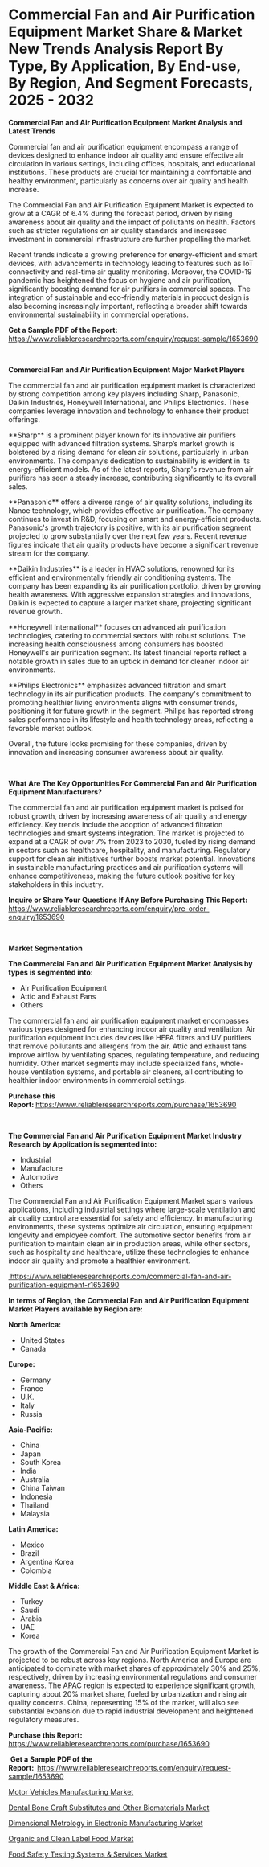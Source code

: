 <p><h1>Commercial Fan and Air Purification Equipment Market Share & Market New Trends Analysis Report By Type, By Application, By End-use, By Region, And Segment Forecasts, 2025 - 2032</h1></p><p><strong>Commercial Fan and Air Purification Equipment Market Analysis and Latest Trends</strong></p>
<p><p>Commercial fan and air purification equipment encompass a range of devices designed to enhance indoor air quality and ensure effective air circulation in various settings, including offices, hospitals, and educational institutions. These products are crucial for maintaining a comfortable and healthy environment, particularly as concerns over air quality and health increase.</p><p>The Commercial Fan and Air Purification Equipment Market is expected to grow at a CAGR of 6.4% during the forecast period, driven by rising awareness about air quality and the impact of pollutants on health. Factors such as stricter regulations on air quality standards and increased investment in commercial infrastructure are further propelling the market. </p><p>Recent trends indicate a growing preference for energy-efficient and smart devices, with advancements in technology leading to features such as IoT connectivity and real-time air quality monitoring. Moreover, the COVID-19 pandemic has heightened the focus on hygiene and air purification, significantly boosting demand for air purifiers in commercial spaces. The integration of sustainable and eco-friendly materials in product design is also becoming increasingly important, reflecting a broader shift towards environmental sustainability in commercial operations.</p></p>
<p><strong>Get a Sample PDF of the Report:&nbsp;</strong> <a href="https://www.reliableresearchreports.com/enquiry/request-sample/1653690?utm_campaign=41&utm_medium=2&utm_source=Github&utm_content=ia&utm_term=08032025&utm_id=commercial-fan-and-air-purification-equipment">https://www.reliableresearchreports.com/enquiry/request-sample/1653690</a></p>
<p>&nbsp;</p>
<p><strong>Commercial Fan and Air Purification Equipment Major Market Players</strong></p>
<p><p>The commercial fan and air purification equipment market is characterized by strong competition among key players including Sharp, Panasonic, Daikin Industries, Honeywell International, and Philips Electronics. These companies leverage innovation and technology to enhance their product offerings.</p><p>**Sharp** is a prominent player known for its innovative air purifiers equipped with advanced filtration systems. Sharp’s market growth is bolstered by a rising demand for clean air solutions, particularly in urban environments. The company’s dedication to sustainability is evident in its energy-efficient models. As of the latest reports, Sharp's revenue from air purifiers has seen a steady increase, contributing significantly to its overall sales.</p><p>**Panasonic** offers a diverse range of air quality solutions, including its Nanoe technology, which provides effective air purification. The company continues to invest in R&D, focusing on smart and energy-efficient products. Panasonic's growth trajectory is positive, with its air purification segment projected to grow substantially over the next few years. Recent revenue figures indicate that air quality products have become a significant revenue stream for the company.</p><p>**Daikin Industries** is a leader in HVAC solutions, renowned for its efficient and environmentally friendly air conditioning systems. The company has been expanding its air purification portfolio, driven by growing health awareness. With aggressive expansion strategies and innovations, Daikin is expected to capture a larger market share, projecting significant revenue growth.</p><p>**Honeywell International** focuses on advanced air purification technologies, catering to commercial sectors with robust solutions. The increasing health consciousness among consumers has boosted Honeywell's air purification segment. Its latest financial reports reflect a notable growth in sales due to an uptick in demand for cleaner indoor air environments.</p><p>**Philips Electronics** emphasizes advanced filtration and smart technology in its air purification products. The company's commitment to promoting healthier living environments aligns with consumer trends, positioning it for future growth in the segment. Philips has reported strong sales performance in its lifestyle and health technology areas, reflecting a favorable market outlook. </p><p>Overall, the future looks promising for these companies, driven by innovation and increasing consumer awareness about air quality.</p></p>
<p>&nbsp;</p>
<p><strong>What Are The Key Opportunities For Commercial Fan and Air Purification Equipment Manufacturers?</strong></p>
<p><p>The commercial fan and air purification equipment market is poised for robust growth, driven by increasing awareness of air quality and energy efficiency. Key trends include the adoption of advanced filtration technologies and smart systems integration. The market is projected to expand at a CAGR of over 7% from 2023 to 2030, fueled by rising demand in sectors such as healthcare, hospitality, and manufacturing. Regulatory support for clean air initiatives further boosts market potential. Innovations in sustainable manufacturing practices and air purification systems will enhance competitiveness, making the future outlook positive for key stakeholders in this industry.</p></p>
<p><strong>Inquire or Share Your Questions If Any Before Purchasing This Report:</strong> <a href="https://www.reliableresearchreports.com/enquiry/pre-order-enquiry/1653690?utm_campaign=41&utm_medium=2&utm_source=Github&utm_content=ia&utm_term=08032025&utm_id=commercial-fan-and-air-purification-equipment">https://www.reliableresearchreports.com/enquiry/pre-order-enquiry/1653690</a></p>
<p>&nbsp;</p>
<p><strong>Market Segmentation</strong></p>
<p><strong>The Commercial Fan and Air Purification Equipment Market Analysis by types is segmented into:</strong></p>
<p><ul><li>Air Purification Equipment</li><li>Attic and Exhaust Fans</li><li>Others</li></ul></p>
<p><p>The commercial fan and air purification equipment market encompasses various types designed for enhancing indoor air quality and ventilation. Air purification equipment includes devices like HEPA filters and UV purifiers that remove pollutants and allergens from the air. Attic and exhaust fans improve airflow by ventilating spaces, regulating temperature, and reducing humidity. Other market segments may include specialized fans, whole-house ventilation systems, and portable air cleaners, all contributing to healthier indoor environments in commercial settings.</p></p>
<p><strong>Purchase this Report:&nbsp;</strong><a href="https://www.reliableresearchreports.com/purchase/1653690?utm_campaign=41&utm_medium=2&utm_source=Github&utm_content=ia&utm_term=08032025&utm_id=commercial-fan-and-air-purification-equipment">https://www.reliableresearchreports.com/purchase/1653690</a></p>
<p>&nbsp;</p>
<p><strong>The Commercial Fan and Air Purification Equipment Market Industry Research by Application is segmented into:</strong></p>
<p><ul><li>Industrial</li><li>Manufacture</li><li>Automotive</li><li>Others</li></ul></p>
<p><p>The Commercial Fan and Air Purification Equipment Market spans various applications, including industrial settings where large-scale ventilation and air quality control are essential for safety and efficiency. In manufacturing environments, these systems optimize air circulation, ensuring equipment longevity and employee comfort. The automotive sector benefits from air purification to maintain clean air in production areas, while other sectors, such as hospitality and healthcare, utilize these technologies to enhance indoor air quality and promote a healthier environment.</p></p>
<p><a href="https://www.reliableresearchreports.com/commercial-fan-and-air-purification-equipment-r1653690?utm_campaign=41&utm_medium=2&utm_source=Github&utm_content=ia&utm_term=08032025&utm_id=commercial-fan-and-air-purification-equipment">&nbsp;https://www.reliableresearchreports.com/commercial-fan-and-air-purification-equipment-r1653690</a></p>
<p><strong>In terms of Region, the Commercial Fan and Air Purification Equipment Market Players available by Region are:</strong></p>
<p>
    <p> <strong> North America: </strong>
        <ul>
            <li>United States</li>
            <li>Canada</li>
        </ul>
        </p> 
    <p> <strong> Europe: </strong>
        <ul>
            <li>Germany</li>
            <li>France</li>
            <li>U.K.</li>
            <li>Italy</li>
            <li>Russia</li>
        </ul>
        </p> 
    <p> <strong> Asia-Pacific: </strong>
        <ul>
            <li>China</li>
            <li>Japan</li>
            <li>South Korea</li>
            <li>India</li>
            <li>Australia</li>
            <li>China Taiwan</li>
            <li>Indonesia</li>
            <li>Thailand</li>
            <li>Malaysia</li>
        </ul>
        </p> 
    <p> <strong> Latin America: </strong>
        <ul>
            <li>Mexico</li>
            <li>Brazil</li>
            <li>Argentina Korea</li>
            <li>Colombia</li>
        </ul>
        </p> 
    <p> <strong> Middle East & Africa: </strong>
        <ul>
            <li>Turkey</li>
            <li>Saudi</li>
            <li>Arabia</li>
            <li>UAE</li>
            <li>Korea</li>
        </ul>
    </p>
    </p>
<p><p>The growth of the Commercial Fan and Air Purification Equipment Market is projected to be robust across key regions. North America and Europe are anticipated to dominate with market shares of approximately 30% and 25%, respectively, driven by increasing environmental regulations and consumer awareness. The APAC region is expected to experience significant growth, capturing about 20% market share, fueled by urbanization and rising air quality concerns. China, representing 15% of the market, will also see substantial expansion due to rapid industrial development and heightened regulatory measures.</p></p>
<p><strong>Purchase this Report: </strong><a href="https://www.reliableresearchreports.com/purchase/1653690?utm_campaign=41&utm_medium=2&utm_source=Github&utm_content=ia&utm_term=08032025&utm_id=commercial-fan-and-air-purification-equipment">https://www.reliableresearchreports.com/purchase/1653690</a></p>
<p>&nbsp;<strong>Get a Sample PDF of the Report:&nbsp;&nbsp;</strong><a href="https://www.reliableresearchreports.com/enquiry/request-sample/1653690?utm_campaign=41&utm_medium=2&utm_source=Github&utm_content=ia&utm_term=08032025&utm_id=commercial-fan-and-air-purification-equipment">https://www.reliableresearchreports.com/enquiry/request-sample/1653690</a></p>
<p><strong></strong></p>
<p><p><a href="https://github.com/gripeluigstt/Market-Research-Report-List-1/blob/main/motor-vehicles-manufacturing-market.md?utm_campaign=41&utm_medium=2&utm_source=Github&utm_content=ia&utm_term=08032025&utm_id=commercial-fan-and-air-purification-equipment">Motor Vehicles Manufacturing Market</a></p><p><a href="https://github.com/minakibanov/Market-Research-Report-List-1/blob/main/dental-bone-graft-substitutes-and-other-biomaterials-market.md?utm_campaign=41&utm_medium=2&utm_source=Github&utm_content=ia&utm_term=08032025&utm_id=commercial-fan-and-air-purification-equipment">Dental Bone Graft Substitutes and Other Biomaterials Market</a></p><p><a href="https://github.com/obajimlaweh59/Market-Research-Report-List-1/blob/main/dimensional-metrology-in-electronic-manufacturing-market.md?utm_campaign=41&utm_medium=2&utm_source=Github&utm_content=ia&utm_term=08032025&utm_id=commercial-fan-and-air-purification-equipment">Dimensional Metrology in Electronic Manufacturing Market</a></p><p><a href="https://github.com/muoioconzej8/Market-Research-Report-List-1/blob/main/organic-and-clean-label-food-market.md?utm_campaign=41&utm_medium=2&utm_source=Github&utm_content=ia&utm_term=08032025&utm_id=commercial-fan-and-air-purification-equipment">Organic and Clean Label Food Market</a></p><p><a href="https://github.com/rvadencho/Market-Research-Report-List-1/blob/main/food-safety-testing-systems-services-market.md?utm_campaign=41&utm_medium=2&utm_source=Github&utm_content=ia&utm_term=08032025&utm_id=commercial-fan-and-air-purification-equipment">Food Safety Testing Systems & Services Market</a></p></p>